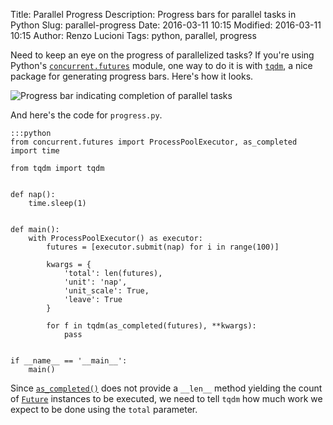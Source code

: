 Title: Parallel Progress
Description: Progress bars for parallel tasks in Python
Slug: parallel-progress
Date: 2016-03-11 10:15
Modified: 2016-03-11 10:15
Author: Renzo Lucioni
Tags: python, parallel, progress

Need to keep an eye on the progress of parallelized tasks? If you're using Python's [`concurrent.futures`](https://docs.python.org/3/library/concurrent.futures.html) module, one way to do it is with [`tqdm`](https://pypi.python.org/pypi/tqdm), a nice package for generating progress bars. Here's how it looks.

![Progress bar indicating completion of parallel tasks]({filename}/images/progress.gif)

And here's the code for `progress.py`.

    :::python
    from concurrent.futures import ProcessPoolExecutor, as_completed
    import time

    from tqdm import tqdm


    def nap():
        time.sleep(1)


    def main():
        with ProcessPoolExecutor() as executor:
            futures = [executor.submit(nap) for i in range(100)]

            kwargs = {
                'total': len(futures),
                'unit': 'nap',
                'unit_scale': True,
                'leave': True
            }

            for f in tqdm(as_completed(futures), **kwargs):
                pass


    if __name__ == '__main__':
        main()


Since [`as_completed()`](https://docs.python.org/3/library/concurrent.futures.html#concurrent.futures.as_completed) does not provide a `__len__` method yielding the count of [`Future`](https://docs.python.org/3/library/concurrent.futures.html#concurrent.futures.Future) instances to be executed, we need to tell `tqdm` how much work we expect to be done using the `total` parameter.
